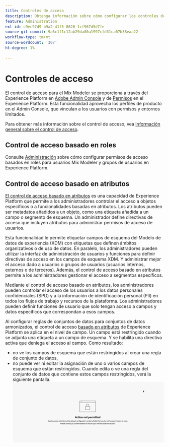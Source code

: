```yaml
---
title: Controles de acceso
description: Obtenga información sobre cómo configurar los controles de acceso en Mix Modeler.
feature: Administration
exl-id: c9ec97d9-b9a2-41f5-8626-1cf967d5d7fe
source-git-commit: 9a6c1f1c12ab29da80a1997cfd31ca07b38eaa22
workflow-type: tm+mt
source-wordcount: '367'
ht-degree: 1%

---
```


# Controles de acceso

El control de acceso para el Mix Modeler se proporciona a través del Experience Platform en [Adobe Admin Console](https://adminconsole.adobe.com/) y de [Permisos](https://experienceleague.adobe.com/en/docs/experience-platform/access-control/home#platform-permissions) en el Experience Platform. Esta funcionalidad aprovecha los perfiles de producto en el Admin Console, que vinculan a los usuarios con permisos y entornos limitados.

Para obtener más información sobre el control de acceso, vea [Información general sobre el control de acceso](https://experienceleague.adobe.com/en/docs/experience-platform/access-control/home).

## Control de acceso basado en roles

Consulte [Administración](../main-guide/administration.md) sobre cómo configurar permisos de acceso basados en roles para usuarios Mix Modeler y grupos de usuarios en Experience Platform.

## Control de acceso basado en atributos

[El control de acceso basado en atributos](https://experienceleague.adobe.com/en/docs/experience-platform/access-control/abac/overview) es una capacidad de Experience Platform que permite a los administradores controlar el acceso a objetos específicos o a funcionalidades basadas en atributos. Los atributos pueden ser metadatos añadidos a un objeto, como una etiqueta añadida a un campo o segmento de esquema. Un administrador define directivas de acceso que incluyen atributos para administrar permisos de acceso de usuarios.

Esta funcionalidad le permite etiquetar campos de esquema del Modelo de datos de experiencia (XDM) con etiquetas que definen ámbitos organizativos o de uso de datos. En paralelo, los administradores pueden utilizar la interfaz de administración de usuarios y funciones para definir directivas de acceso en los campos de esquema XDM. Y administrar mejor el acceso dado a usuarios o grupos de usuarios (usuarios internos, externos o de terceros). Además, el control de acceso basado en atributos permite a los administradores gestionar el acceso a segmentos específicos.

Mediante el control de acceso basado en atributos, los administradores pueden controlar el acceso de los usuarios a los datos personales confidenciales (SPD) y a la información de identificación personal (PII) en todos los flujos de trabajo y recursos de la plataforma. Los administradores pueden definir funciones de usuario que solo tengan acceso a campos y datos específicos que correspondan a esos campos.

Al configurar reglas de conjuntos de datos para conjuntos de datos armonizados, el control de acceso [basado en atributos](https://experienceleague.adobe.com/en/docs/experience-platform/access-control/abac/overview) de Experience Platform se aplica en el nivel de campo. Un campo está restringido cuando se adjunta una etiqueta a un campo de esquema. Y se habilita una directiva activa que deniega el acceso al campo. Como resultado:

* no ve los campos de esquema que están restringidos al crear una regla de conjunto de datos,
* no puede ver ni editar la asignación de uno o varios campos de esquema que están restringidos. Cuando edita o ve una regla del conjunto de datos que contiene estos campos restringidos, verá la siguiente pantalla.
  ![Acción no permitida](/help/assets/action-not-permitted.png)
